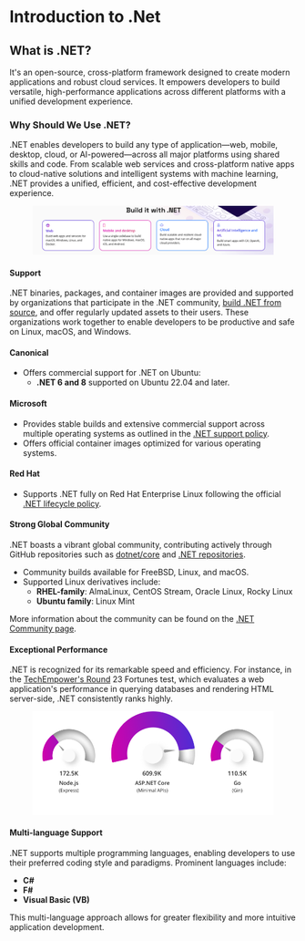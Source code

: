 # Introduction to .Net

## What is .NET?

It's an open-source, cross-platform framework designed to create modern applications and robust cloud services. It empowers developers to build versatile, high-performance applications across different platforms with a unified development experience.

### Why Should We Use .NET?

.NET enables developers to build any type of application—web, mobile, desktop, cloud, or AI-powered—across all major platforms using shared skills and code. From scalable web services and cross-platform native apps to cloud-native solutions and intelligent systems with machine learning, .NET provides a unified, efficient, and cost-effective development experience.

<figure><img src="../.gitbook/assets/{7B9824C5-DE0B-463F-9F39-8DB9E5A9D003}.png" alt=""><figcaption></figcaption></figure>

#### Support

.NET binaries, packages, and container images are provided and supported by organizations that participate in the .NET community, [build .NET from source](https://github.com/dotnet/dotnet), and offer regularly updated assets to their users. These organizations work together to enable developers to be productive and safe on Linux, macOS, and Windows.

#### Canonical

* Offers commercial support for .NET on Ubuntu:
  * **.NET 6 and 8** supported on Ubuntu 22.04 and later.

#### Microsoft

* Provides stable builds and extensive commercial support across multiple operating systems as outlined in the [.NET support policy](https://github.com/dotnet/core/blob/main/support.md).
* Offers official container images optimized for various operating systems.

#### Red Hat

* Supports .NET fully on Red Hat Enterprise Linux following the official [.NET lifecycle policy](https://github.com/dotnet/core/blob/main/support.md).

#### Strong Global Community

.NET boasts a vibrant global community, contributing actively through GitHub repositories such as [dotnet/core](https://github.com/dotnet/core) and [.NET repositories](https://github.com/dotnet).

* Community builds available for FreeBSD, Linux, and macOS.
* Supported Linux derivatives include:
  * **RHEL-family**: AlmaLinux, CentOS Stream, Oracle Linux, Rocky Linux
  * **Ubuntu family**: Linux Mint

More information about the community can be found on the [.NET Community page](https://dotnet.microsoft.com/en-us/platform/community).

#### Exceptional Performance

.NET is recognized for its remarkable speed and efficiency. For instance, in the [TechEmpower's Round](https://www.techempower.com/benchmarks/#section=data-r23\&hw=ph\&test=fortune) 23 Fortunes test, which evaluates a web application's performance in querying databases and rendering HTML server-side, .NET consistently ranks highly.

<figure><img src="../.gitbook/assets/image.png" alt=""><figcaption></figcaption></figure>

#### Multi-language Support

.NET supports multiple programming languages, enabling developers to use their preferred coding style and paradigms. Prominent languages include:

* **C#**
* **F#**
* **Visual Basic (VB)**

This multi-language approach allows for greater flexibility and more intuitive application development.
